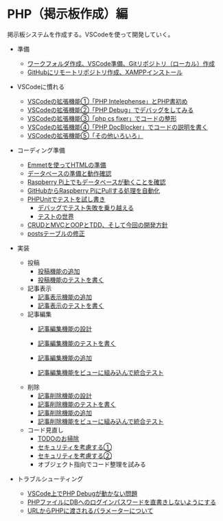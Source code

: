 # PHP（掲示板作成）編

掲示板システムを作成する。VSCodeを使って開発していく。

* 準備
  * [ワークフォルダ作成、VSCode準備、Gitリポジトリ（ローカル）作成](preparation.html)
  * [GitHubにリモートリポジトリ作成、XAMPPインストール](preparation2.html)
  
* VSCodeに慣れる

  * [VSCodeの拡張機能①「PHP Intelephense」とPHP書初め](startphp.html)
  * [VSCodeの拡張機能②「PHP Debug」でデバッグをしてみる](debug.html)
  * [VSCodeの拡張機能③「php cs fixer」でコードの整形](fixcode.html)
  * [VSCodeの拡張機能④「PHP DocBlocker」でコードの説明を書く](docblock.html)
  * [VSCodeの拡張機能⑤「その他いろいろ」](otherextensions.html)
  
* コーディング準備
  * [Emmetを使ってHTMLの準備](htmlform.html)
  * [データベースの準備と動作確認](makedb.html)
  * [Raspberry Pi上でもデータベースが動くことを確認](onraspberrypi.html)
  * [GitHubからRaspberry PiにPullする処理を自動化](autopull.html)
  * [PHPUnitでテストを試し書き](phpunit.html)
    * [デバッグでテスト失敗を乗り越える](testanddebug.html)
    * [テストの世界](testcoverage.html)
  * [CRUDとMVCとOOPとTDD、そして今回の開発方針](crudmvcooptdd.html)
  * [postsテーブルの修正](fixpoststable.html)
  
* 実装

  * 投稿
    * [投稿機能の追加](post.html)
    * [投稿機能のテストを書く](posttest.html)
  * 記事表示
    * [記事表示機能の追加](getposts.html)
    * [記事表示のテストを書く](getpoststest.html)
  * 記事編集
    * [記事編集機能の設計](planningedit.html)
    * [記事編集機能のテストを書く](edittest.html)
    * [記事編集機能の追加](edit.html)
    
    * [記事編集機能をビューに組み込んで統合テスト](editinview.html)
  * 削除
    * [記事削除機能の設計](planningdelete.html)
    * [記事削除機能のテストを書く](deletetest.html)
    * [記事削除機能の追加](delete.html)
    * [記事削除機能をビューに組み込んで統合テスト](deleteinview.html)
  * コード見直し
    * [TODOのお掃除](codereview1.html)
    * [セキュリティを考慮する①](security.html)
    * [セキュリティを考慮する②](security2.html)
    * オブジェクト指向でコード整理を試みる

* トラブルシューティング
  
  * [VSCode上でPHP Debugが動かない問題](troubleshooting1.html)
  * [PHPファイルにDBへのログインパスワードを直書きしないようにする](hidepassword.html)
  * [URLからPHPに渡されるパラメーターについて](aboutquerystrings.html)


